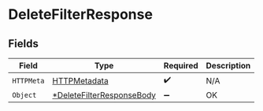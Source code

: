 # DeleteFilterResponse


## Fields

| Field                                                      | Type                                                       | Required                                                   | Description                                                |
| ---------------------------------------------------------- | ---------------------------------------------------------- | ---------------------------------------------------------- | ---------------------------------------------------------- |
| `HTTPMeta`                                                 | [HTTPMetadata](./httpmetadata.md)                          | :heavy_check_mark:                                         | N/A                                                        |
| `Object`                                                   | [*DeleteFilterResponseBody](./deletefilterresponsebody.md) | :heavy_minus_sign:                                         | OK                                                         |